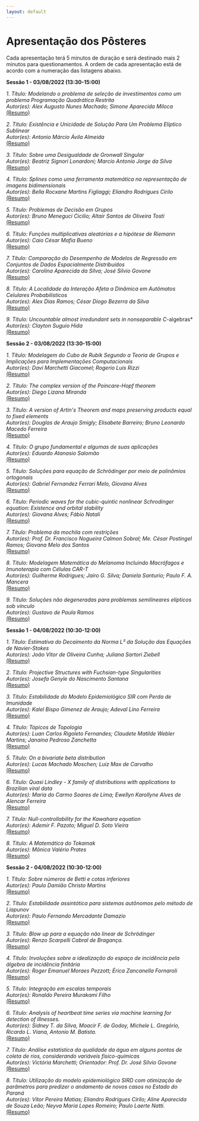 ```yaml
---  
layout: default 
--- 
```


<h1 class="display-5 mb-3"> 
Apresentação dos Pôsteres 
</h1> 

Cada apresentação terá 5 minutos de duração e será destinado mais 2 minutos para questionamentos. A ordem de cada apresentação está de acordo com a numeração das listagens abaixo.

**Sessão 1 - 03/08/2022 (13:30-15:00)**  
 
*1. Título: Modelando o problema de seleção de investimentos como um problema Programação Quadrática Restrita*  
*Autor(es): Alex Augusto Nunes Machado; Simone Aparecida Miloca*  
[(Resumo)](https://drive.google.com/open?id=1_cN9pJ323N2746B-nOlMN8rIn2Cifzjk)  
  
*2. Título: Existência e Unicidade de Solução Para Um Problema Elíptico Sublinear*  
*Autor(es): Antonio Márcio Ávila Almeida*  
[(Resumo)](https://drive.google.com/open?id=1Thb5w5KHYvqjnnsfZkIuYfcG7WSYO0KG)  
  
*3. Título: Sobre uma Desigualdade de Gronwall Singular*  
*Autor(es): Beatriz Signori Lonardoni; Marcio Antonio Jorge da Silva*  
[(Resumo)](https://drive.google.com/open?id=1aVhJ1WEJs1dhuu7ix9dudvj2ERCQmfXV)  
  
*4. Título: Splines como uma ferramenta matemática na representação de imagens bidimensionais*  
*Autor(es): Bella Rocxane Martins Figliaggi; Eliandro Rodrigues Cirilo*  
[(Resumo)](https://drive.google.com/open?id=1Fxx1cGIdH6I9MiS4jl3HviM4mcgRh_fk)  
  
*5. Título: Problemas de Decisão em Grupos*  
*Autor(es): Bruno Meneguci Cicilio; Altair Santos de Oliveira Tosti*  
[(Resumo)](https://drive.google.com/open?id=1T_hOo_3OK-tPTrVfuZ77rmSc4UvgdJ9p)  
  
*6. Título: Funções multiplicativas aleatórias e a hipótese de Riemann*  
*Autor(es): Caio César Mafia Bueno*  
[(Resumo)](https://drive.google.com/open?id=132xdebAodRLbzboo0llpArJtvTMxbJx4)  
  
*7. Título: Comparação do Desempenho de Modelos de Regressão em Conjuntos de Dados Espacialmente Distribuídos*  
*Autor(es): Carolina Aparecida da Silva; José Silvio Govone*  
[(Resumo)](https://drive.google.com/open?id=1SRyjvZ8aYu8P9JosxKv8WNYx8gRCiMTW)  
  
*8. Título: A Localidade da Interação Afeta a Dinâmica em Autômatos Celulares Probabilísticos*  
*Autor(es): Alex Dias Ramos; César Diogo Bezerra da Silva*  
[(Resumo)](https://drive.google.com/open?id=1MDCjeBqzELOJMTzrd-fz4AsVMIGc1ZiH)  
  
*9. Título: Uncountable almost irredundant sets in nonseparable C*-algebras*  
*Autor(es): Clayton Suguio Hida*  
[(Resumo)](https://drive.google.com/open?id=1hD8KMUpm4VvzzKq-7QqNw1-V3bLAXcG5)  
  
**Sessão 2 - 03/08/2022 (13:30-15:00)**  
 
*1. Título: Modelagem do Cubo de Rubik Segundo a Teoria de Grupos e Implicações para Implementações Computacionais*  
*Autor(es): Davi Marchetti Giacomel; Rogerio Luis Rizzi*  
[(Resumo)](https://drive.google.com/open?id=1J6mfS0dscKiedtCXRs46mwII37ao8LW-)  
  
*2. Título: The complex version of the Poincare-Hopf theorem*  
*Autor(es): Diego Lizana Miranda*  
[(Resumo)](https://drive.google.com/open?id=1q8VHEdPywCe-oY0M0TlWFfZl4Agz8Psq)  
  
*3. Título: A version of Artin's Theorem and maps preserving products equal to fixed elements*  
*Autor(es): Douglas de Araujo Smigly; Elisabete Barreiro; Bruno Leonardo Macedo Ferreira*  
[(Resumo)](https://drive.google.com/open?id=1hevlbltr1mvlurTvSuzROsN3ozA_peqs)  
  
*4. Título: O grupo fundamental e algumas de suas aplicações*  
*Autor(es): Eduardo Atanasio Salomão*  
[(Resumo)](https://drive.google.com/open?id=184mz3GQFuU16_wxygCrUZxVv_YvSENps)  
  
*5. Título: Soluções para equação de Schrödinger por meio de  polinômios ortogonais*  
*Autor(es): Gabriel Fernandez Ferrari Melo, Giovana Alves*  
[(Resumo)](https://drive.google.com/open?id=1CP8x1TV3e390oIK6NM9rkLuwYJq8LwBj)  
  
*6. Título: Periodic waves for the cubic-quintic nonlinear Schrodinger equation: Existence and orbital stability*  
*Autor(es): Giovana Alves; Fábio Natali*  
[(Resumo)](https://drive.google.com/open?id=1ku3MtXbbaZmLiAevLmYOO-PMdPkTU4yx)  
  
*7. Título: Problema da mochila com restrições*  
*Autor(es): Prof. Dr. Francisco Nogueira Calmon Sobral; Me. César Postingel Ramos; Giovana Melo dos Santos*  
[(Resumo)](https://drive.google.com/open?id=1Rxo-iqVSyGF8NZP5t_qtdY5S3a5_twGb)  
  
*8. Título: Modelagem Matemática do Melanoma Incluindo Macrófagos e Imunoterapia com Células CAR-T*  
*Autor(es): Guilherme Rodrigues; Jairo G. Silva; Daniela Santurio; Paulo F. A. Mancera*  
[(Resumo)](https://drive.google.com/open?id=1QPY8I8iw5C05bIH2hchV9RKA0xkUeVgS)  
  
*9. Título: Soluções não degeneradas para problemas semilineares elípticos sob vínculo*  
*Autor(es): Gustavo de Paula Ramos*  
[(Resumo)](https://drive.google.com/open?id=1-XVNt68I2BMXbUjhcsRxQX1qg4FL9olL)  
  
**Sessão 1 - 04/08/2022 (10:30-12:00)**  
 
*1. Título: Estimativa do Decaimento da Norma L² da Solução  das Equações de Navier-Stokes*  
*Autor(es): João Vitor de Oliveira Cunha; Juliana Sartori Ziebell*  
[(Resumo)](https://drive.google.com/open?id=1dpTCt8ZyVSOz7ALqx4Dz7BkUh-EL9Ft0)  
  
*2. Título:  Projective Structures with Fuchsian-type Singularities*  
*Autor(es): Josefa Genyle do Nascimento Santana*  
[(Resumo)](https://drive.google.com/open?id=1TmsA2_8LX3PKzOJ7XYnxF_whykQaSGTa)  
  
*3. Título: Estabilidade do Modelo Epidemiológico SIR com Perda de Imunidade*  
*Autor(es): Kalel Bispo Gimenez de Araujo; Adeval Lino Ferreira*  
[(Resumo)](https://drive.google.com/open?id=1LwHnBH7t__5GTCBruCSCRHK7NS9J1USn)  
  
*4. Título: Tópicos de Topologia*  
*Autor(es): Luan Carlos Rigoleto Fernandes; Claudete Matilde Webler Martins; Janaina Pedroso Zanchetta*  
[(Resumo)](https://drive.google.com/open?id=1-wrB599y4f1nycxa5bUvhFi36DH2O1E8)  
  
*5. Título: On a bivariate beta distribution*  
*Autor(es): Lucas Machado Moschen; Luiz Max de Carvalho*  
[(Resumo)](https://drive.google.com/open?id=1oJhV21fMd7d7hy249-CoxBdfevpxc7Al)  
  
*6. Título: Quasi Lindley - X family of distributions with applications to Brazilian viral data*  
*Autor(es): Maria do Carmo Soares de Lima; Ewellyn Karollyne Alves de Alencar Ferreira*  
[(Resumo)](https://drive.google.com/open?id=1maNIDfEkjR1eJz-ts0tkJ_F1zNJHpb-Z)  
  
*7. Título: Null-controllability for the Kawahara equation*  
*Autor(es): Ademir F. Pazoto; Miguel D. Soto Vieira*  
[(Resumo)](https://drive.google.com/open?id=1pOEpBuuS_XtVYGVN6hFszdPyL3qvKEy-)  
  
*8. Título: A Matemática do Tokamak*  
*Autor(es): Mônica Valério Prates*  
[(Resumo)](https://drive.google.com/open?id=1btaTR2PmoWdsh02Ntz-0zH-mboi5b2cm)  
  
**Sessão 2 - 04/08/2022 (10:30-12:00)**  
 
*1. Título: Sobre números de Betti e cotas inferiores*  
*Autor(es): Paulo Damião Christo Martins*  
[(Resumo)](https://drive.google.com/open?id=1Qn2g7TitSSGV-M7GF6w6NKKwvdZ0yDlv)  
  
*2. Título: Estabilidade assintótica para sistemas autônomos pelo método de Liapunov*  
*Autor(es): Paulo Fernando Mercadante Damazio*  
[(Resumo)](https://drive.google.com/open?id=1Ggd2hlAKnngsxxu2yuwbbpM22PZIhCY1)  
  
*3. Título: Blow up para a equação não linear de Schrödinger*  
*Autor(es): Renzo Scarpelli Cabral de Bragança.*  
[(Resumo)](https://drive.google.com/open?id=17aFNUJAbyel2si1w_GTKGInAocK9yVQa)  
  
*4. Título: Involuções sobre a idealização do espaço de incidência pela álgebra de incidência finitária*  
*Autor(es): Roger Emanuel Moraes Pezzott; Érica Zancanella Fornaroli*  
[(Resumo)](https://drive.google.com/open?id=1-nsTU01sV2a0xHLgSzXz8ZlaYS0b-9Tp)  
  
*5. Título: Integração em escalas temporais*  
*Autor(es): Ronaldo Pereira Murakami Filho*  
[(Resumo)](https://drive.google.com/open?id=1ExnEUCMvQQgPyJ3LG-o_6O4NN_Sp_G0N)  
  
*6. Título: Analysis of heartbeat time series via machine learning for detection of illnesses.*  
*Autor(es): Sidney T. da Silva, Moacir F. de Godoy, Michele L. Gregório, Ricardo L. Viana, Antonio M. Batista.*  
[(Resumo)](https://drive.google.com/open?id=1Sx1eS7mYpn4w8pR2uic51-DWusJ_W2KE)  
  
*7. Título: Análise estatística da qualidade da água em alguns pontos de coleta de rios, considerando variáveis físico-químicas*  
*Autor(es): Victória Marchetti; Orientador: Prof. Dr. José Silvio Govone*  
[(Resumo)](https://drive.google.com/open?id=11Eqzy9_F3-JGmEFdMpuUwTBN7eWXdaHh)  
  
*8. Título: Utilização do modelo epidemiológico SIRD com otimização de parâmetros para predizer o andamento de novos casos no Estado do Paraná*  
*Autor(es): Vitor Pereira Matias; Eliandro Rodrigues Cirilo; Aline Aparecida de Souza Leão; Neyva Maria Lopes Romeiro; Paulo Laerte Natti.*  
[(Resumo)](https://drive.google.com/open?id=1O8HN3U4Ww7mOkLUJqy8F_waI_zEQTm8_)  
  
